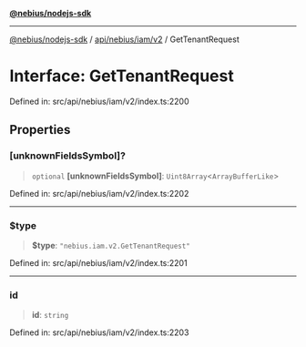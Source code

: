 [**@nebius/nodejs-sdk**](../../../../../README.md)

---

[@nebius/nodejs-sdk](../../../../../README.md) / [api/nebius/iam/v2](../README.md) / GetTenantRequest

# Interface: GetTenantRequest

Defined in: src/api/nebius/iam/v2/index.ts:2200

## Properties

### \[unknownFieldsSymbol\]?

> `optional` **\[unknownFieldsSymbol\]**: `Uint8Array`\<`ArrayBufferLike`\>

Defined in: src/api/nebius/iam/v2/index.ts:2202

---

### $type

> **$type**: `"nebius.iam.v2.GetTenantRequest"`

Defined in: src/api/nebius/iam/v2/index.ts:2201

---

### id

> **id**: `string`

Defined in: src/api/nebius/iam/v2/index.ts:2203
